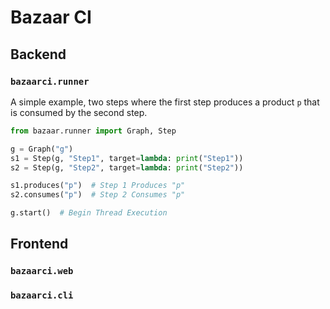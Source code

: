 # Bazaar CI

## Backend

### `bazaarci.runner`

A simple example, two steps where the first step produces a product `p` that is consumed by the second step.

```python
from bazaar.runner import Graph, Step

g = Graph("g")
s1 = Step(g, "Step1", target=lambda: print("Step1"))
s2 = Step(g, "Step2", target=lambda: print("Step2"))

s1.produces("p")  # Step 1 Produces "p"
s2.consumes("p")  # Step 2 Consumes "p"

g.start()  # Begin Thread Execution
```

## Frontend

### `bazaarci.web`

### `bazaarci.cli`
